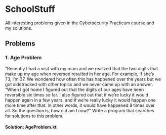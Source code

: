 # SchoolStuff
All interesting problems given in the Cybersecurity Practicum course and my solutions.

## Problems

### 1. Age Problem

"Recently I had a visit with my mom and we realized that the two digits that make up my age when
reversed resulted in her age. For example, if she’s 73, I’m 37. We wondered how often this has happened
over the years but we got sidetracked with other topics and we never came up with an answer. “When I
got home I figured out that the digits of our ages have been reversible six times so far. I also figured out
that if we’re lucky it would happen again in a few years, and if we’re really lucky it would happen one
more time after that. In other words, it would have happened 8 times over all. So the question is, how old
am I now?" 
Write a program that searches for solutions to this problem.

#### Solution: AgeProblem.kt
